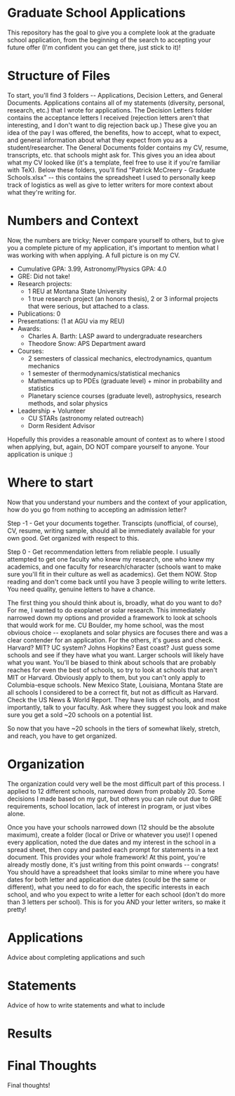 # Graduate School Applications
This repository has the goal to give you a complete look at the graduate school application, from the beginning of the search to accepting your future offer (I'm confident you can get there, just stick to it)! 

# Structure of Files
To start, you'll find 3 folders -- Applications, Decision Letters, and General Documents. Applications contains all of my statements (diversity, personal, research, etc.) that I wrote for applications. The Decision Letters folder contains the acceptance letters I received (rejection letters aren't that interesting, and I don't want to dig rejection back up.) These give you an idea of the pay I was offered, the benefits, how to accept, what to expect, and general information about what they expect from you as a student/researcher. The General Documents folder contains my CV, resume, transcripts, etc. that schools might ask for. This gives you an idea about what my CV looked like (it's a template, feel free to use it if you're familiar with TeX). Below these folders, you'll find "Patrick McCreery - Graduate Schools.xlsx" -- this contains the spreadsheet I used to personally keep track of logistics as well as give to letter writers for more context about what they're writing for.

# Numbers and Context
Now, the numbers are tricky; Never compare yourself to others, but to give you a complete picture of my application, it's important to mention what I was working with when applying. A full picture is on my CV.

- Cumulative GPA: 3.99, Astronomy/Physics GPA: 4.0
- GRE: Did not take!
- Research projects:
  - 1 REU at Montana State University
  - 1 true research project (an honors thesis), 2 or 3 informal projects that were serious, but attached to a class.
- Publications: 0
- Presentations: (1 at AGU via my REU)
- Awards:
  - Charles A. Barth: LASP award to undergraduate researchers
  - Theodore Snow: APS Department award
- Courses:
  - 2 semesters of classical mechanics, electrodynamics, quantum mechanics
  - 1 semester of thermodynamics/statistical mechanics
  - Mathematics up to PDEs (graduate level) + minor in probability and statistics
  - Planetary science courses (graduate level), astrophysics, research methods, and solar physics
- Leadership + Volunteer
  - CU STARs (astronomy related outreach)
  - Dorm Resident Advisor

Hopefully this provides a reasonable amount of context as to where I stood when applying, but, again, DO NOT compare yourself to anyone. Your application is unique :)

# Where to start
Now that you understand your numbers and the context of your application, how do you go from nothing to accepting an admission letter? 

Step -1 - Get your documents together. Transcipts (unofficial, of course), CV, resume, writing sample, should all be immediately available for your own good. Get organized with respect to this.

Step 0 - Get recommendation letters from reliable people. I usually attempted to get one faculty who knew my research, one who knew my academics, and one faculty for research/character (schools want to make sure you'll fit in their culture as well as academics). Get them NOW. Stop reading and don't come back until you have 3 people willing to write letters. You need quality, genuine letters to have a chance.

The first thing you should think about is, broadly, what do you want to do? For me, I wanted to do exoplanet or solar research. This immediately narrowed down my options and provided a framework to look at schools that would work for me. CU Boulder, my home school, was the most obvious choice -- exoplanets and solar physics are focuses there and was a clear contender for an application. For the others, it's guess and check. Harvard? MIT? UC system? Johns Hopkins? East coast? Just guess some schools and see if they have what you want. Larger schools will likely have what you want. You'll be biased to think about schools that are probably reaches for even the best of schools, so try to look at schools that aren't MIT or Harvard. Obviously apply to them, but you can't only apply to Columbia-esque schools. New Mexico State, Louisiana, Montana State are all schools I considered to be a correct fit, but not as difficult as Harvard. Check the US News & World Report. They have lists of schools, and most importantly, talk to your faculty. Ask where they suggest you look and make sure you get a sold ~20 schools on a potential list.

So now that you have ~20 schools in the tiers of somewhat likely, stretch, and reach, you have to get organized.

# Organization
The organization could very well be the most difficult part of this process. I applied to 12 different schools, narrowed down from probably 20. Some decisions I made based on my gut, but others you can rule out due to GRE requirements, school location, lack of interest in program, or just vibes alone.

Once you have your schools narrowed down (12 should be the absolute maximum), create a folder (local or Drive or whatever you use)! I opened every application, noted the due dates and my interest in the school in a spread sheet, then copy and pasted each prompt for statements in a text document. This provides your whole framework! At this point, you're already mostly done, it's just writing from this point onwards -- congrats! You should have a spreadsheet that looks similar to mine where you have dates for both letter and application due dates (could be the same or different), what you need to do for each, the specific interests in each school, and who you expect to write a letter for each school (don't do more than 3 letters per school). This is for you AND your letter writers, so make it pretty!



# Applications
Advice about completing applications and such

# Statements
Advice of how to write statements and what to include

# Results

# Final Thoughts
Final thoughts!
